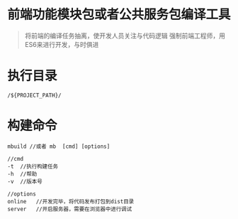 # 前端功能模块包或者公共服务包编译工具
> 将前端的编译任务抽离，使开发人员关注与代码逻辑
> 强制前端工程师，用ES6来进行开发，与时俱进

# 执行目录
```javasrcipt
/${PROJECT_PATH}/
```

# 构建命令
```javasrcipt
mbuild //或者 mb  [cmd] [options]

//cmd
-t  //执行构建任务
-h  //帮助
-v  //版本号

//options
online   //开发完毕，将代码发布打包到dist目录
server   //开启服务器，需要在浏览器中进行调试
```

